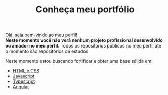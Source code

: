 <!DOCTYPE html>
<html lang="pt-br">

<head>
  <meta charset="UTF-8">
  <meta http-equiv="X-UA-Compatible" content="IE=edge">
  <meta name="viewport" content="width=device-width, initial-scale=1.0">
</head>

<body>
  <header>
    <h1>Conheça meu portfólio</h1>
  </header>
  <main>
    <p>
      Olá, seja bem-vindo ao meu perfil!
      <br>
      <strong>Neste momento você não verá nenhum projeto profissional desenvolvido ou amador no meu perfil.</strong>
      Todos os repositórios públicos
      no meu perfil até o
      momento são repositórios de estudos.
    </p>
    <p>
      Neste momento estou buscando fortificar e obter uma base sólida em:
    <ul>
      <li>
        <a href="https://github.com/GAMELEIRA/html-css-js">HTML e CSS</a>
      </li>
      <li>
        <a href="https://github.com/GAMELEIRA/javascript">Javascript</a>
      </li>
      <li>
        <a href="https://github.com/GAMELEIRA/typescript">Typescript</a>
      </li>
      <li>
        <a href="https://github.com/GAMELEIRA/angular">Angular</a>
      </li>
    </ul>
    </p>
  </main>
</body>

</html>
